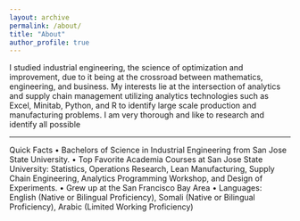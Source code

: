 ```yaml
---
layout: archive
permalink: /about/
title: "About"  
author_profile: true
---
```

I studied industrial engineering, the science of optimization and improvement, due to it being at the crossroad between mathematics, engineering, and business. My interests lie at the intersection of analytics and supply chain management utilizing analytics technologies such as Excel, Minitab, Python, and R to identify large scale production and manufacturing problems. I am very thorough and like to research and identify all possible

---
Quick Facts
• Bachelors of Science in Industrial Engineering from San Jose State University.
• Top Favorite Academia Courses at San Jose State University: Statistics, Operations Research, Lean Manufacturing, Supply Chain Engineering, Analytics Programming Workshop, and Design of Experiments.
• Grew up at the San Francisco Bay Area
• Languages: English (Native or Bilingual Proficiency), Somali (Native or Bilingual Proficiency), Arabic (Limited Working Proficiency)
